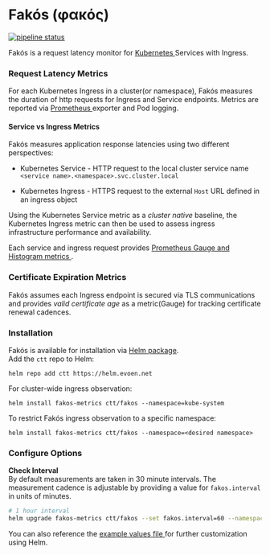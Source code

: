 # Fakós (φακός)
[![pipeline status](https://gitlab.com/christianTragesser/fakos/badges/master/pipeline.svg)](https://gitlab.com/christianTragesser/fakos/commits/master)

Fakós is a request latency monitor for [ Kubernetes ](https://kubernetes.io/) Services with Ingress.

### Request Latency Metrics
For each Kubernetes Ingress in a cluster(or namespace), Fakós measures the duration of http requests for Ingress and Service endpoints. Metrics are reported via [ Prometheus ](https://prometheus.io/) exporter and Pod logging.

#### Service vs Ingress Metrics
Fakós measures application response latencies using two different perspectives:
 * Kubernetes Service - HTTP request to the local cluster service name `<service name>.<namespace>.svc.cluster.local`

 *  Kubernetes Ingress - HTTPS request to the external `Host` URL defined in an ingress object

 Using the Kubernetes Service metric as a _cluster native_ baseline,  the Kubernetes Ingress metric can then be used to assess ingress infrastructure performance and availability.

 Each service and ingress request provides [ Prometheus Gauge and Histogram metrics ](https://prometheus.io/docs/concepts/metric_types/).


### Certificate Expiration Metrics
Fakós assumes each Ingress endpoint is secured via TLS communications and provides _valid certificate age_ as a metric(Gauge) for tracking certificate renewal cadences.


### Installation
Fakós is available for installation via [Helm package](https://helm.sh/).  
Add the `ctt` repo to Helm:  
```
helm repo add ctt https://helm.evoen.net
```  

For cluster-wide ingress observation:  
```
helm install fakos-metrics ctt/fakos --namespace=kube-system
```  

To restrict Fakós ingress observation to a specific namespace:  
```
helm install fakos-metrics ctt/fakos --namespace=<desired namespace>
```

### Configure Options
**Check Interval**  
By default measurements are taken in 30 minute intervals.  The measurement cadence is adjustable by providing a value for `fakos.interval` in units of minutes.
```sh
# 1 hour interval
helm upgrade fakos-metrics ctt/fakos --set fakos.interval=60 --namespace=kube-system
```  

You can also reference the [ example values file ](https://github.com/christianTragesser/fakos/blob/master/helm/fakos/values.yaml) for further customization using Helm.  